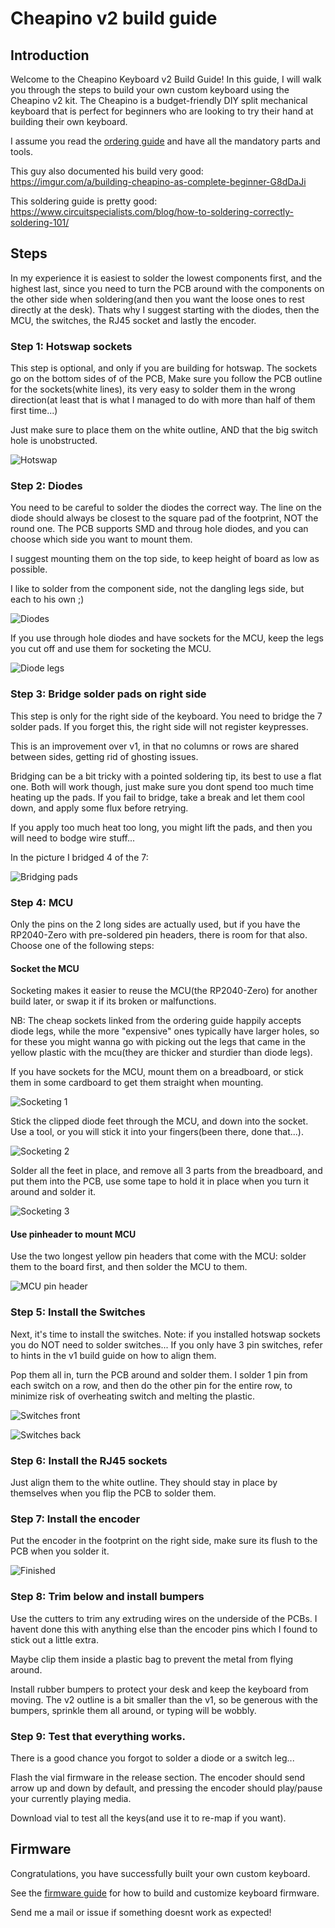 # Cheapino v2 build guide

## Introduction

Welcome to the Cheapino Keyboard v2 Build Guide!
In this guide, I will walk you through the steps to build your own custom keyboard using the Cheapino v2 kit.
The Cheapino is a budget-friendly DIY split mechanical keyboard that is perfect for beginners who are looking
to try their hand at building their own keyboard.

I assume you read the [ordering guide](orderingguide.md) and have all the mandatory parts and tools.

This guy also documented his build very good: https://imgur.com/a/building-cheapino-as-complete-beginner-G8dDaJi

This soldering guide is pretty good:
https://www.circuitspecialists.com/blog/how-to-soldering-correctly-soldering-101/

## Steps

In my experience it is easiest to solder the lowest components first, and the highest last, since you need to turn the PCB around with the components on the other side when soldering(and then you want the loose ones to rest directly at the desk). Thats why I suggest starting with the diodes, then the MCU, the switches, the RJ45 socket and lastly the encoder.

### Step 1: Hotswap sockets

This step is optional, and only if you are building for hotswap.
The sockets go on the bottom sides of of the PCB,
Make sure you follow the PCB outline for the sockets(white lines),
its very easy to solder them in the wrong direction(at least that
is what I managed to do with more than half of them first time...)

Just make sure to place them on the white outline, AND that
the big switch hole is unobstructed.

![Hotswap](images/buildguidev2/hotswap.png)

### Step 2: Diodes

You need to be careful to solder the diodes the correct way.
The line on the diode should always be closest to the square pad of the footprint,
NOT the round one. The PCB supports SMD and throug hole diodes,
and you can choose which side you want to mount them.

I suggest mounting them on the top side, to keep height of board as low as possible.

I like to solder from the component side, not the dangling legs side, but each to his own ;)

![Diodes](images/buildguidev2/diodes.png)

If you use through hole diodes and have sockets for the MCU,
keep the legs you cut off and use them for socketing the MCU.

![Diode legs](images/buildguidev2/diodes_legs.png)


### Step 3: Bridge solder pads on right side

This step is only for the right side of the keyboard.
You need to bridge the 7 solder pads. If you forget this, the right side will not register keypresses.

This is an improvement over v1, in that no columns or rows are shared between sides, getting rid of ghosting issues.

Bridging can be a bit tricky with a pointed soldering tip, its best to use a flat one.
Both will work though, just make sure you dont spend too much time heating up the pads.
If you fail to bridge, take a break and let them cool down, and apply some flux before retrying.

If you apply too much heat too long, you might lift the pads, and then you will need to bodge wire stuff...

In the picture I bridged 4 of the 7:

![Bridging pads](images/buildguidev2/bridge.png)

### Step 4: MCU

Only the pins on the 2 long sides are actually used, but if you have the RP2040-Zero with pre-soldered pin headers, there is room for that also. Choose one of the following steps:

#### Socket the MCU

Socketing makes it easier to reuse the MCU(the RP2040-Zero) for another build later, or swap it if its broken or malfunctions.

NB: The cheap sockets linked from the ordering guide happily accepts diode legs, while the more "expensive"
ones typically have larger holes, so for these you might wanna go with picking out the legs that came in the
yellow plastic with the mcu(they are thicker and sturdier than diode legs).

If you have sockets for the MCU, mount them on a breadboard, or stick them in some cardboard to get them straight when mounting.

![Socketing 1](images/socket1.jpeg)

Stick the clipped diode feet through the MCU, and down into the socket. Use a tool, or you will stick it into your fingers(been there, done that...).

![Socketing 2](images/socket2.jpeg)

Solder all the feet in place, and remove all 3 parts from the breadboard, and put them into the PCB, use some tape to hold it in place when you turn it around and solder it.

![Socketing 3](images/buildguidev2/socket3.jpeg)

#### Use pinheader to mount MCU

Use the two longest yellow pin headers that come with the MCU: solder them to the board first, and then solder the MCU to them.

![MCU pin header](images/mcu_pinheader.jpeg)

### Step 5: Install the Switches

Next, it's time to install the switches.
Note: if you installed hotswap sockets you do NOT need to solder switches...
If you only have 3 pin switches, refer to hints in the v1 build guide on how to align them.

Pop them all in, turn the PCB around and solder them.
I solder 1 pin from each switch on a row, and then do the other pin for the entire row, to
minimize risk of overheating switch and melting the plastic.

![Switches front](images/buildguidev2/switches1.png)

![Switches back](images/buildguidev2/switches2.png)


### Step 6: Install the RJ45 sockets

Just align them to the white outline. They should stay in place by themselves when you flip the PCB to solder them.

### Step 7: Install the encoder

Put the encoder in the footprint on the right side, make sure its flush to the PCB when you solder it.

![Finished](images/buildguidev2/finished.png)

### Step 8: Trim below and install bumpers

Use the cutters to trim any extruding wires on the underside of the PCBs.
I havent done this with anything else than the encoder pins which I found to
stick out a little extra.

Maybe clip them inside a plastic bag to prevent the metal from flying around.

Install rubber bumpers to protect your desk and keep the keyboard from moving.
The v2 outline is a bit smaller than the v1, so be generous with the bumpers,
sprinkle them all around, or typing will be wobbly.

### Step 9: Test that everything works.

There is a good chance you forgot to solder a diode or a switch leg...

Flash the vial firmware in the release section.
The encoder should send arrow up and down by default, and pressing
the encoder should play/pause your currently playing media.

Download vial to test all the keys(and use it to re-map if you want).

## Firmware

Congratulations, you have successfully built your own custom keyboard.

See the [firmware guide](firmware.md) for how to build and customize keyboard firmware.

Send me a mail or issue if something doesnt work as expected!


